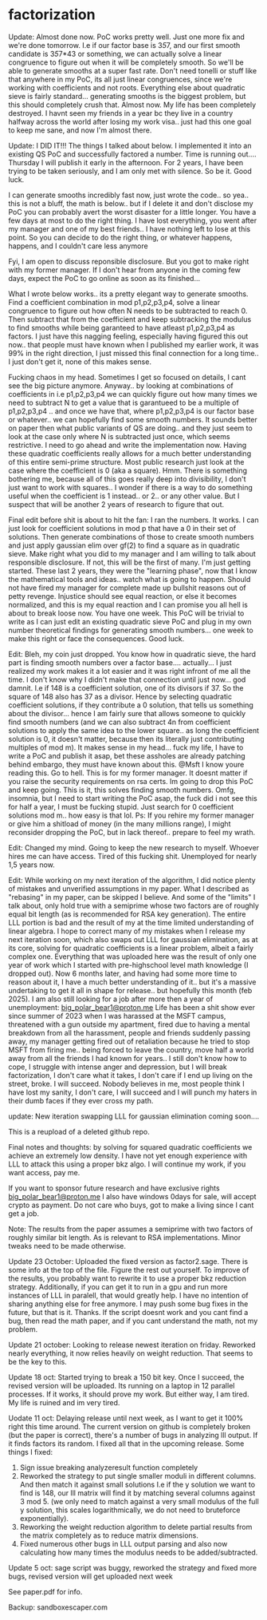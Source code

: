# factorization

Update: Almost done now. PoC works pretty well. Just one more fix and we're done tomorrow. I.e if our factor base is 3*5*7, and our first smooth candidate is 3*5*7*43 or something, we can actually solve a linear congruence to figure out when it will be completely smooth. So we'll be able to generate smooths at a super fast rate. Don't need tonelli or stuff like that anywhere in my PoC, its all just linear congruences, since we're working with coefficients and not roots. Everything else about quadratic sieve is fairly standard... generating smooths is the biggest problem, but this should completely crush that. Almost now. My life has been completely destroyed. I havnt seen my friends in a year bc they live in a country halfway across the world after losing my work visa.. just had this one goal to keep me sane, and now I'm almost there. 

Update: I DID IT!!! The things I talked about below. I implemented it into an existing QS PoC and successfully factored a number. Time is running out.... Thursday I will publish it early in the afternoon. For 2 years, I have been trying to be taken seriously, and I am only met with silence. So be it. Good luck.

I can generate smooths incredibly fast now, just wrote the code.. so yea.. this is not a bluff, the math is below.. but if I delete it and don't disclose my PoC you can probably avert the worst disaster for a little longer. You have a few days at most to do the right thing. I have lost everything, you went after my manager and one of my best friends.. I have nothing left to lose at this point. So you can decide to do the right thing, or whatever happens, happens, and I couldn't care less anymore

Fyi, I am open to discuss reponsible disclosure. But you got to make right with my former manager. If I don't hear from anyone in the coming few days, expect the PoC to go online as soon as its finished...

What I wrote below works.. its a pretty elegant way to generate smooths. Find a coefficient combination in mod p1,p2,p3,p4, solve a linear congruence to figure out how often N needs to be subtracted to reach 0. Then subtract that from the coefficient and keep subtracking the modulus to find smooths while being garanteed to have atleast p1,p2,p3,p4 as factors. I just have this nagging feeling, especially having figured this out now.. that people must have known when I published my earlier work, it was 99% in the right direction, I just missed this final connection for a long time.. I just don't get it, none of this makes sense. 

Fucking chaos in my head. Sometimes I get so focused on details, I cant see the big picture anymore. Anyway.. by looking at combinations of coefficients in i.e p1,p2,p3,p4 we can quickly figure out how many times we need to subtract N to get a value that is garantueed to be a multiple of p1,p2,p3,p4 .. and once we have that, where p1,p2,p3,p4 is our factor base or whatever.. we can hopefully find some smooth numbers. It sounds better on paper then what public variants of QS are doing.. and they just seem to look at the case only where N is subtracted just once, which seems restrictive. I need to go ahead and write the implementation now. Having these quadratic coefficients really allows for a much better understanding of this entire semi-prime structure. Most public research just look at the case where the coefficient is 0 (aka a square). Hmm. There is something bothering me, because all of this goes really deep into divisibility, I don't just want to work with squares.. I wonder if there is a way to do something useful when the coefficient is 1 instead.. or 2.. or any other value. But I suspect that will be another 2 years of research to figure that out.


Final edit before shit is about to hit the fan: I ran the numbers. It works. I can just look for coefficient solutions in mod p that have a 0 in their set of solutions. Then generate combinations of those to create smooth numbers and just apply gaussian elim over gf(2) to find a square as in quadratic sieve. Make right what you did to my manager and I am willing to talk about responsible disclosure. If not, this will be the first of many. I'm just getting started. These last 2 years, they were the "learning phase", now that I know the mathematical tools and ideas.. watch what is going to happen. Should not have fired my manager for complete made up bullshit reasons out of petty revenge. Injustice should see equal reaction, or else it becomes normalized, and this is my equal reaction and I can promise you all hell is about to break loose now. You have one week. This PoC will be trivial to write as I can just edit an existing quadratic sieve PoC and plug in my own number theoretical findings for generating smooth numbers...  one week to make this right or face the consequences. Good luck.

Edit: Bleh, my coin just dropped. You know how in quadratic sieve, the hard part is finding smooth numbers over a factor base.... actually... I just realized my work makes it a lot easier and it was right infront of me all the time. I don't know why I didn't make that connection until just now... god damnit. I.e if 148 is a coefficient solution, one of its divisors if 37. So the square of 148 also has 37 as a divisor. Hence by selecting quadratic coefficient solutions, if they contribute a 0 solution, that tells us something about the divisor... hence I am fairly sure that allows someone to quickly find smooth numbers (and we can also subtract 4n from coefficient solutions to apply the same idea to the lower square.. as long the coefficient solution is 0, it doesn't matter, because then its literally just contributing multiples of mod m). It makes sense in my head... fuck my life, I have to write a PoC and publish it asap, bet these assholes are already patching behind embargo, they must have known about this.
@Msft I know youre reading this. Go to hell. This is for my former manager. It doesnt matter if you raise the security requirements on rsa certs. Im going to drop this PoC and keep going. This is it, this solves finding smooth numbers. Omfg, insomnia, but I need to start writing the PoC asap, the fuck did i not see this for half a year, I must be fucking stupid. Just search for 0 coefficient solutions mod m.. how easy is that lol. Ps: If you rehire my former manager or give him a shitload of money (in the many millions range), I might reconsider dropping the PoC, but in lack thereof.. prepare to feel my wrath.

Edit: Changed my mind. Going to keep the new research to myself. Whoever hires me can have access. Tired of this fucking shit. Unemployed for nearly 1,5 years now.

Edit: While working on my next iteration of the algorithm, I did notice plenty of mistakes and unverified assumptions in my paper. What I described as "rebasing" in my paper, can be skipped I believe. And some of the "limits" I talk about, only hold true with a semiprime whose two factors are of roughly equal bit length (as is recommended for RSA key generation). The entire LLL portion is bad and the result of my at the time limited understanding of linear algebra. I hope to correct many of my  mistakes when I release my next iteration soon, which also swaps out LLL for gaussian elimination, as at its core, solving for quadratic coefficients is a linear problem, albeit a fairly complex one. Everything that was uploaded here was the result of only one year of work which I started with pre-highschool level math knowledge (I dropped out). Now 6 months later, and having had some more time to reason about it, I have a much better understanding of it.. but it's a massive undertaking to get it all in shape for release.. but hopefully this month (feb 2025). I am also still looking for a job after more then a year of unemployment: big_polar_bear1@proton.me
Life has been a shit show ever since summer of 2023 when I was harassed at the MSFT campus, threatened with a gun outside my apartment, fired due to having a mental breakdown from all the harassment, people and friends suddenly passing away,  my manager getting fired out of retaliation because he tried to stop MSFT from firing me.. being forced to leave the country, move half a world away from all the friends I had known for years.. I still don't know how to cope, I struggle with intense anger and depression, but I will break factorization, I don't care what it takes, I don't care if I end up living on the street, broke. I will succeed. Nobody believes in me, most people think I have lost my sanity, I don't care, I will succeed and I will punch my haters in their dumb faces if they ever cross my path.

update: New iteration swapping LLL for gaussian elimination coming soon....

This is a reupload of a deleted github repo.

Final notes and thoughts: by solving for squared quadratic coefficients we achieve an extremely low density. I have not yet enough experience with LLL to attack this using a proper bkz algo. I will continue my work, if you want access, pay me.

If you want to sponsor future research and have exclusive rights big_polar_bear1@proton.me
I also have windows 0days for sale, will accept crypto as payment. Do not care who buys, got to make a living since I cant get a job.

Note: The results from the paper assumes a semiprime with two factors of roughly similar bit length. As is relevant to RSA implementations. Minor tweaks need to be made otherwise.

Update 23 October: Uploaded the fixed version as factor2.sage. There is some info at the top of the file. Figure the rest out yourself. To improve of the results, you probably want to rewrite it to use a proper bkz reduction strategy. Additionally, if you can get it to run in a gpu and run more instances of LLL in paralell, that would greatly help. 
I have no intention of sharing anything else for free anymore. I may push some bug fixes in the future, but that is it. Thanks. If the script doesnt work and you cant find a bug, then read the math paper, and if you cant understand the math, not my problem.

Update 21 october: Looking to release newest iteration on friday. Reworked nearly everything, it now relies heavily on weight reduction. That seems to be the key to this.

Update 18 oct: Started trying to break a 150 bit key. Once I succeed, the revised version will be uploaded. Its running on a laptop in 12 parallel processes. If it works, it should prove my work. But either way, I am tired. My life is ruined and im very tired. 


Uodate 11 oct: Delaying release until next week, as I want to get it 100% right this time around. The current version on github is completely broken (but the paper is correct), there's a number of bugs in analyzing lll output. If it finds factors its random. I fixed all that in the upcoming release. Some things I fixed:

1. Sign issue breaking analyzeresult function completely
2. Reworked the strategy to put single smaller moduli in different columns. And then match it against small solutions
I.e if the y solution we want to find is 148, our lll matrix will find it by matching several columns against 3 mod 5.
(we only need to match against a very small modulus of the full y solution, this scales logarithmically, we do not need to bruteforce exponentially).
3. Reworking the weight reduction algorithm to delete partial results from the matrix completely as to reduce matrix dimensions.
4. Fixed numerous other bugs in LLL output parsing and also now calculating how many times the modulus needs to be added/subtracted.

Update 5 oct: sage script was buggy, reworked the strategy and fixed more bugs, revised version will get uploaded next week

See paper.pdf for info.

Backup: sandboxescaper.com
